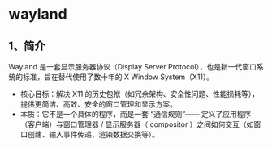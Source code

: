 # wayland

## 1、简介
Wayland 是一套显示服务器协议（Display Server Protocol），也是新一代窗口系统的标准，旨在替代使用了数十年的 X Window System（X11）。

- 核心目标：解决 X11 的历史包袱（如冗余架构、安全性问题、性能损耗等），提供更简洁、高效、安全的窗口管理和显示方案。
- 本质：它不是一个具体的程序，而是一套 “通信规则”—— 定义了应用程序（客户端）与窗口管理器 / 显示服务器（ compositor ）之间如何交互（如窗口创建、输入事件传递、渲染数据交换等）。


